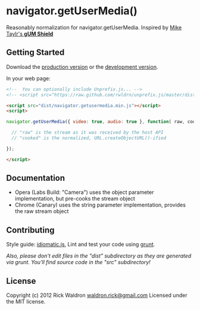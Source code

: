 # navigator.getUserMedia()

Reasonably normalization for navigator.getUserMedia. Inspired by [Mike Taylr's **gUM Shield**](https://gist.github.com/f2ac64ed7fc467ccdfe3)

## Getting Started
Download the [production version][min] or the [development version][max].

[min]: https://raw.github.com/rwldrn/navigator.getusermedia/master/dist/navigator.getusermedia.min.js
[max]: https://raw.github.com/rwldrn/navigator.getusermedia/master/dist/navigator.getusermedia.js

In your web page:

```html
<!--  You can optionally include Unprefix.js... -->
<!-- <script src="https://raw.github.com/rwldrn/unprefix.js/master/dist/unprefix.js.min.js"></script> -->

<script src="dist/navigator.getusermedia.min.js"></script>
<script>

navigator.getUserMedia({ video: true, audio: true }, function( raw, cooked ) {

  // "raw" is the stream as it was received by the host API
  // "cooked" is the normalized, URL.createObjectURL()-ified

});

</script>
```

## Documentation

- Opera (Labs Build: "Camera") uses the object parameter implementation, but pre-cooks the stream object
- Chrome (Canary) uses the string parameter implementation, provides the raw stream object

## Contributing
Style guide: [idiomatic.js](https://github.com/rwldrn/idiomatic.js), Lint and test your code using [grunt](https://github.com/cowboy/grunt).

_Also, please don't edit files in the "dist" subdirectory as they are generated via grunt. You'll find source code in the "src" subdirectory!_

## License
Copyright (c) 2012 Rick Waldron <waldron.rick@gmail.com>
Licensed under the MIT license.
